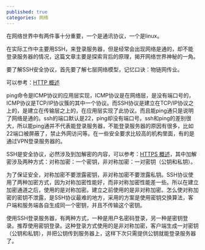 ```yaml
---
published: true
categories: 网络
---
```

在网络世界中有两件事十分重要，一个是通讯协议，一个是linux。

在实际工作中主要用SSH，来登录服务器，但是经常会出现网络是通的，却不能登录服务器的情况，这篇文章主要是探索背后的原理，揭开网络世界神秘的一角。

要了解SSH安全协议，首先要了解七层网络模型，记忆口诀：物链网传业。

可以参考：[HTTP 概述](/HTTP-概述)

ping命令是ICMP协议的应用层实现，ICMP协议是在网络层，是没有端口号的，ICMP协议是TCP/IP协议簇的其中一个协议。而SSH协议是建立在TCP/IP协议之上的，是建立在传输层之上的，在应用层实现了此协议。而且能ping通只是说明了网络是通的。ssh的端口默认是22，ping却没有端口号。ssh和ping的差别很大，所以能ping通并不代表能登录服务器，不能登录服务器的原因有很多，比如22端口被屏蔽了，禁止外网访问等。在一些安全要求比较高的机构里面，有的是通过VPN登录服务器的。

SSH是安全协议，必然涉及到加解密的内容，可以参考：[HTTPS 概述](/HTTPS-概述)，其中加解密涉及两种方式：对称加密：一个密钥，非对称加密：一对密钥（公钥和私钥）。

为了保证安全，对称加密不要泄露密钥，非对称加密不要泄露私钥。SSH协议使用了两种加密方式，因为对称加密性能好，而非对称加密性能差一些。所以在建立加密通道之后，使用的是对称加密。建立之前使用的是非对称加密。怎么使对称加密的密钥不泄露，是SSH协议最难的地方，采用的方案是使用密钥交换算法，客户端和服务端各自生成同一个密钥，并且不传输这个密钥。

使用SSH登录服务器，有两种方式，一种是用户名密码登录，另一种是密钥登录。推荐使用密钥登录。这种登录方式使用的是非对称加密，客户端生成一对密钥（公钥和私钥），并把公钥传到服务器上，这样下次只需提供公钥就能登录服务器了。
